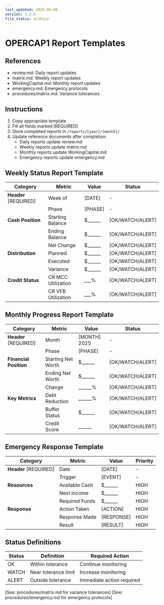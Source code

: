 ```yaml
---
last_updated: 2025-06-06
version: 1.2.0
file_status: archive
---
```


# OPERCAP1 Report Templates

## References
- review.md: Daily report updates
- matrix.md: Weekly report updates
- WorkingCapital.md: Monthly report updates
- emergency.md: Emergency protocols
- procedures/matrix.md: Variance tolerances

## Instructions
1. Copy appropriate template
2. Fill all fields marked [REQUIRED]
3. Store completed reports in `/reports/[year]/[month]/`
4. Update reference documents after completion:
   - Daily reports update review.md
   - Weekly reports update matrix.md
   - Monthly reports update WorkingCapital.md
   - Emergency reports update emergency.md

## Weekly Status Report Template
| Category | Metric | Value | Status |
|----------|--------|--------|--------|
| **Header** [REQUIRED] | Week of | [DATE] | - |
| | Phase | [PHASE] | - |
| **Cash Position** | Starting Balance | $______ | [OK/WATCH/ALERT] |
| | Ending Balance | $______ | [OK/WATCH/ALERT] |
| | Net Change | $______ | [OK/WATCH/ALERT] |
| **Distribution** | Planned | $______ | [OK/WATCH/ALERT] |
| | Executed | $______ | [OK/WATCH/ALERT] |
| | Variance | $______ | [OK/WATCH/ALERT] |
| **Credit Status** | CR MCC Utilization | ___% | [OK/WATCH/ALERT] |
| | CR VFB Utilization | ___% | [OK/WATCH/ALERT] |

## Monthly Progress Report Template
| Category | Metric | Value | Status |
|----------|--------|--------|--------|
| **Header** [REQUIRED] | Month | [MONTH] 2025 | - |
| | Phase | [PHASE] | - |
| **Financial Position** | Starting Net Worth | $______ | [OK/WATCH/ALERT] |
| | Ending Net Worth | $______ | [OK/WATCH/ALERT] |
| | Change | ______% | [OK/WATCH/ALERT] |
| **Key Metrics** | Debt Reduction | ______% | [OK/WATCH/ALERT] |
| | Buffer Status | $______ | [OK/WATCH/ALERT] |
| | Credit Score | ______ | [OK/WATCH/ALERT] |

## Emergency Response Template
| Category | Metric | Value | Priority |
|----------|--------|--------|----------|
| **Header** [REQUIRED] | Date | [DATE] | - |
| | Trigger | [EVENT] | - |
| **Resources** | Available Cash | $______ | HIGH |
| | Next Income | $______ | HIGH |
| | Required Funds | $______ | HIGH |
| **Response** | Action Taken | [ACTION] | HIGH |
| | Response Made | [RESPONSE] | HIGH |
| | Result | [RESULT] | HIGH |

## Status Definitions
| Status | Definition | Required Action |
|--------|------------|----------------|
| OK | Within tolerance | Continue monitoring |
| WATCH | Near tolerance limit | Increase monitoring |
| ALERT | Outside tolerance | Immediate action required |

[See: procedures/matrix.md for variance tolerances]
[See: procedures/emergency.md for emergency protocols]
